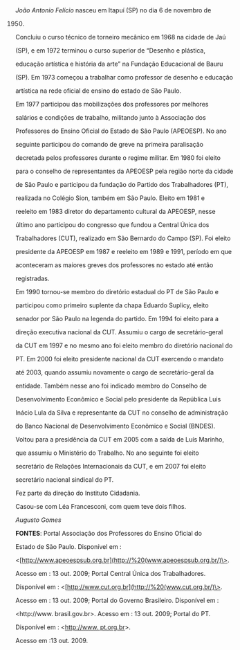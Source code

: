 

 



*João Antonio Felício* nasceu em Itapuí (SP) no dia 6 de novembro de

1950.



Concluiu o curso técnico de torneiro mecânico em 1968 na cidade de Jaú

(SP), e em 1972 terminou o curso superior de “Desenho e plástica,

educação artística e história da arte” na Fundação Educacional de Bauru

(SP). Em 1973 começou a trabalhar como professor de desenho e educação

artística na rede oficial de ensino do estado de São Paulo.



Em 1977 participou das mobilizações dos professores por melhores

salários e condições de trabalho, militando junto à Associação dos

Professores do Ensino Oficial do Estado de São Paulo (APEOESP). No ano

seguinte participou do comando de greve na primeira paralisação

decretada pelos professores durante o regime militar. Em 1980 foi eleito

para o conselho de representantes da APEOESP pela região norte da cidade

de São Paulo e participou da fundação do Partido dos Trabalhadores (PT),

realizada no Colégio Sion, também em São Paulo. Eleito em 1981 e

reeleito em 1983 diretor do departamento cultural da APEOESP, nesse

último ano participou do congresso que fundou a Central Única dos

Trabalhadores (CUT), realizado em São Bernardo do Campo (SP). Foi eleito

presidente da APEOESP em 1987 e reeleito em 1989 e 1991, período em que

aconteceram as maiores greves dos professores no estado até então

registradas.



Em 1990 tornou-se membro do diretório estadual do PT de São Paulo e

participou como primeiro suplente da chapa Eduardo Suplicy, eleito

senador por São Paulo na legenda do partido. Em 1994 foi eleito para a

direção executiva nacional da CUT. Assumiu o cargo de secretário-geral

da CUT em 1997 e no mesmo ano foi eleito membro do diretório nacional do

PT. Em 2000 foi eleito presidente nacional da CUT exercendo o mandato

até 2003, quando assumiu novamente o cargo de secretário-geral da

entidade. Também nesse ano foi indicado membro do Conselho de

Desenvolvimento Econômico e Social pelo presidente da República Luis

Inácio Lula da Silva e representante da CUT no conselho de administração

do Banco Nacional de Desenvolvimento Econômico e Social (BNDES).



Voltou para a presidência da CUT em 2005 com a saída de Luís Marinho,

que assumiu o Ministério do Trabalho. No ano seguinte foi eleito

secretário de Relações Internacionais da CUT, e em 2007 foi eleito

secretário nacional sindical do PT.



Fez parte da direção do Instituto Cidadania.



Casou-se com Léa Francesconi, com quem teve dois filhos.



*Augusto Gomes*



**FONTES**: Portal Associação dos Professores do Ensino Oficial do

Estado de São Paulo. Disponível em :

\<[http://www.apeoespsub.org.br](http://%20(www.apeoespsub.org.br/)\>.

Acesso em : 13 out. 2009; Portal Central Única dos Trabalhadores.

Disponível em : \<[http://www.cut.org.br](http://%20(www.cut.org.br/)\>.

Acesso em : 13 out. 2009; Portal do Governo Brasileiro. Disponível em :

\<http://www. brasil.gov.br\>. Acesso em : 13 out. 2009; Portal do PT.

Disponível em : \<[http://www. pt.org.br](http://www.%20pt.org.br/)\>.

Acesso em :13 out. 2009.



 



 


